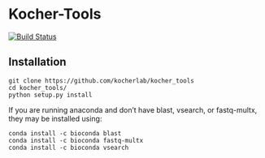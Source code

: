 Kocher-Tools
============

[![Build Status]( https://travis-ci.org/kocherlab/kocher_tools.svg?branch=master)](https://travis-ci.org/kocherlab/kocher_tools)

Installation
------------

    git clone https://github.com/kocherlab/kocher_tools
    cd kocher_tools/
    python setup.py install

If you are running anaconda and don’t have blast, vsearch, or fastq-multx, they may be installed using:

    conda install -c bioconda blast
    conda install -c bioconda fastq-multx
    conda install -c bioconda vsearch
